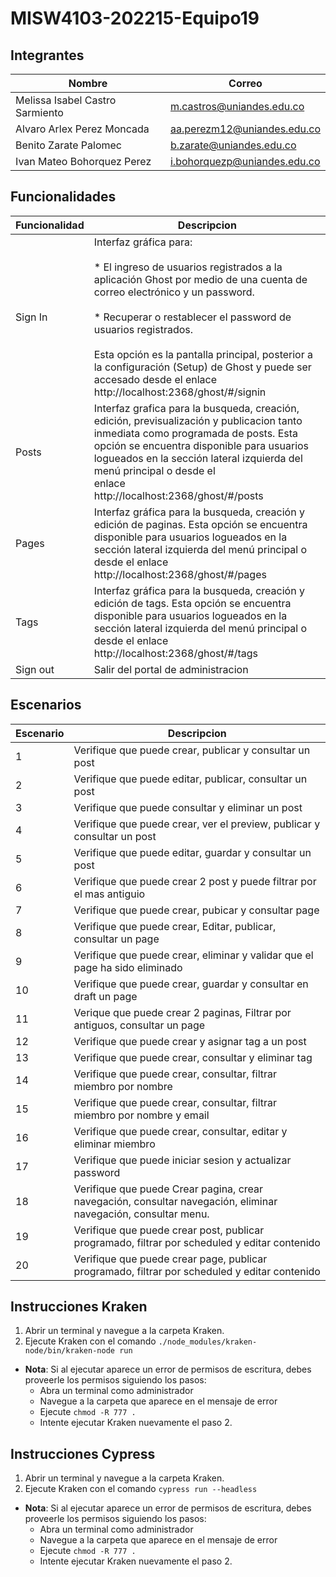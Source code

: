 # MISW4103-202215-Equipo19
## Integrantes
|Nombre|Correo|
|------|------|
|Melissa Isabel Castro Sarmiento|m.castros@uniandes.edu.co
|Alvaro Arlex Perez Moncada|aa.perezm12@uniandes.edu.co
|Benito Zarate Palomec|b.zarate@uniandes.edu.co
|Ivan Mateo Bohorquez Perez|i.bohorquezp@uniandes.edu.co
## Funcionalidades

| Funcionalidad | Descripcion                                                                                                                                                                                                                                                                                                                                                                                           |
|---------------|-------------------------------------------------------------------------------------------------------------------------------------------------------------------------------------------------------------------------------------------------------------------------------------------------------------------------------------------------------------------------------------------------------|
| Sign In       | Interfaz gráfica para:  <br><br>* El ingreso de usuarios registrados a la aplicación Ghost por medio de una cuenta de correo electrónico y un password.  <br><br>* Recuperar o restablecer el password de usuarios registrados. <br><br>Esta opción es la pantalla principal, posterior a la configuración (Setup) de Ghost y puede ser accesado desde el enlace http://localhost:2368/ghost/#/signin |
| Posts         | Interfaz grafica para la busqueda, creación, edición, previsualización y publicacion tanto inmediata como programada de posts. Esta opción se encuentra disponible para usuarios logueados en la sección lateral izquierda del menú principal o desde el <br>enlace <br>http://localhost:2368/ghost/#/posts                                                                                           |
| Pages         | Interfaz gráfica para la busqueda, creación y edición de paginas. Esta opción se encuentra disponible para usuarios logueados en la sección lateral izquierda del menú principal o desde el enlace http://localhost:2368/ghost/#/pages                                                                                                                                                                |
| Tags          | Interfaz gráfica para la busqueda, creación y edición de tags. Esta opción se encuentra disponible para usuarios logueados en la sección lateral izquierda del menú principal o desde el enlace http://localhost:2368/ghost/#/tags                                                                                                                                                                                                                                                                                     |
| Sign out      | Salir del portal de administracion                                                                                                                                                                                                                                                                                                                                                                    |


## Escenarios

| Escenario | Descripcion                                                                                                    |
|-----------|----------------------------------------------------------------------------------------------------------------|
| 1         | Verifique que puede crear, publicar y consultar un post                                                        |
| 2         | Verifique que puede editar, publicar, consultar un post                                                        |
| 3         | Verifique que puede consultar y eliminar un post                                                               |
| 4         | Verifique que puede crear, ver el preview, publicar y consultar un post                                        |
| 5         | Verifique que puede editar, guardar y consultar  un post                                                       |
| 6         | Verifique que puede crear 2 post y puede filtrar por el mas antiguio                                           |
| 7         | Verifique que puede crear, pubicar y consultar page                                                            |
| 8         | Verifique que puede crear, Editar, publicar, consultar un page                                                 |
| 9         | Verifique que puede crear, eliminar y validar que el page ha sido eliminado                                    |
| 10        | Verifique que puede crear, guardar y consultar en draft un page                                                |
| 11        | Verique que puede crear 2 paginas, Filtrar por antiguos, consultar un page                                     |
| 12        | Verifique que puede crear y asignar tag a un post                                                              |
| 13        | Verifique que puede crear, consultar y eliminar tag                                                            |
| 14        | Verifique que puede crear, consultar, filtrar miembro por nombre                                               |
| 15        | Verifique que puede crear, consultar, filtrar miembro por nombre y email                                       |
| 16        | Verifique que puede crear, consultar, editar y eliminar miembro                                                |
| 17        | Verifique que puede iniciar sesion y actualizar password                                                       |
| 18        | Verifique que puede Crear pagina, crear navegación, consultar navegación, eliminar navegación, consultar menu. |
| 19        | Verifique que puede crear post, publicar programado, filtrar por scheduled y editar contenido                  |
| 20        | Verifique que puede crear page, publicar programado, filtrar por scheduled y editar contenido                  |


## Instrucciones Kraken
1. Abrir un terminal y navegue a la carpeta Kraken.
2. Ejecute Kraken con el comando `./node_modules/kraken-node/bin/kraken-node run`

* **Nota**:  Si al ejecutar aparece un error de permisos de escritura, debes proveerle los permisos siguiendo los pasos: 
    * Abra un terminal como administrador
    * Navegue a la carpeta que aparece en el mensaje de error 
    * Ejecute `chmod -R 777 .`
    * Intente ejecutar Kraken nuevamente el paso 2.
    
    
## Instrucciones Cypress
1. Abrir un terminal y navegue a la carpeta Kraken.
2. Ejecute Kraken con el comando `cypress run --headless`

* **Nota**:  Si al ejecutar aparece un error de permisos de escritura, debes proveerle los permisos siguiendo los pasos: 
    * Abra un terminal como administrador
    * Navegue a la carpeta que aparece en el mensaje de error 
    * Ejecute `chmod -R 777 .`
    * Intente ejecutar Kraken nuevamente el paso 2.

